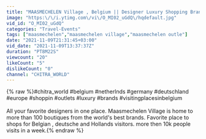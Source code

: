 ```yaml
---
title: "MAASMECHELEN Village , Belgium || Designer Luxury Shopping Brands Outlets"
image: "https:\/\/i.ytimg.com\/vi\/O_MI02_uGdQ\/hqdefault.jpg"
vid_id: "O_MI02_uGdQ"
categories: "Travel-Events"
tags: ["maasmechelen","maasmechelen village","maasmechelen outle"]
date: "2021-11-09T21:31:45+03:00"
vid_date: "2021-11-09T13:37:37Z"
duration: "PT8M22S"
viewcount: "20"
likeCount: "5"
dislikeCount: "0"
channel: "CHITRA_WORLD"
---
```

{% raw %}#chitra_world #belgium #netherlnds #germany #deutschland #europe #shoppin #outlets #luxury #brands #visitingplacesinbelgium<br /><br />All your favorite designers in one place.   Maasmechelen Village is home to more than 100 boutiques from the world's best brands. Favorite place to shops for Belgian , deutsche and Hollands visitors. more then 10k people visits in a week.{% endraw %}
